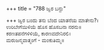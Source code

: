 +++
title = "788 ಜ್ವರ ಬನ್ದು"

+++
ಜ್ವರ ಬಂದು ತನು ಬೆಂದ ಯಾತನೆಯ ಮಾತೇನು?।  
ಉರಿಬೇಗೆಯಿಳಿಯೆ ಹೊಸ ಹೊಸಬನಾ ನರನು॥  
ಕರಣತಪನೆಗಳಿಳಿಯೆ, ಕಾರಣವದೇನಿರಲಿ।  
ಮರುಜನ್ಮವಾತ್ಮಂಗೆ - ಮಂಕುತಿಮ್ಮ॥  
